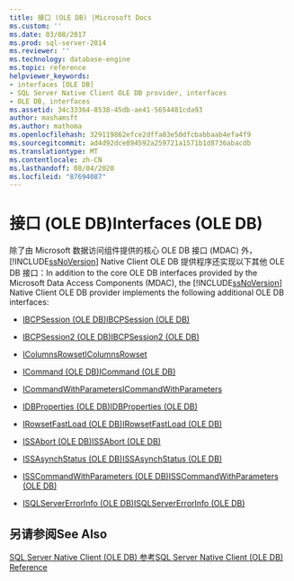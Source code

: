 ```yaml
---
title: 接口 (OLE DB) |Microsoft Docs
ms.custom: ''
ms.date: 03/08/2017
ms.prod: sql-server-2014
ms.reviewer: ''
ms.technology: database-engine
ms.topic: reference
helpviewer_keywords:
- interfaces [OLE DB]
- SQL Server Native Client OLE DB provider, interfaces
- OLE DB, interfaces
ms.assetid: 34c33364-8538-45db-ae41-5654481cda93
author: mashamsft
ms.author: mathoma
ms.openlocfilehash: 329119862efce2dffa83e50dfcbabbaab4efa4f9
ms.sourcegitcommit: ad4d92dce894592a259721a1571b1d8736abacdb
ms.translationtype: MT
ms.contentlocale: zh-CN
ms.lasthandoff: 08/04/2020
ms.locfileid: "87694087"
---
```

# <a name="interfaces-ole-db"></a><span data-ttu-id="67a70-102">接口 (OLE DB)</span><span class="sxs-lookup"><span data-stu-id="67a70-102">Interfaces (OLE DB)</span></span>
  <span data-ttu-id="67a70-103">除了由 Microsoft 数据访问组件提供的核心 OLE DB 接口 (MDAC) 外， [!INCLUDE[ssNoVersion](../../includes/ssnoversion-md.md)] Native Client OLE DB 提供程序还实现以下其他 OLE DB 接口：</span><span class="sxs-lookup"><span data-stu-id="67a70-103">In addition to the core OLE DB interfaces provided by the Microsoft Data Access Components (MDAC), the [!INCLUDE[ssNoVersion](../../includes/ssnoversion-md.md)] Native Client OLE DB provider implements the following additional OLE DB interfaces:</span></span>  
  
-   [<span data-ttu-id="67a70-104">IBCPSession (OLE DB)</span><span class="sxs-lookup"><span data-stu-id="67a70-104">IBCPSession &#40;OLE DB&#41;</span></span>](../../relational-databases/native-client-ole-db-interfaces/ibcpsession-ole-db.md)  
  
-   [<span data-ttu-id="67a70-105">IBCPSession2 &#40;OLE DB&#41;</span><span class="sxs-lookup"><span data-stu-id="67a70-105">IBCPSession2 &#40;OLE DB&#41;</span></span>](../../relational-databases/native-client-ole-db-interfaces/ibcpsession2-ole-db.md)  
  
-   [<span data-ttu-id="67a70-106">IColumnsRowset</span><span class="sxs-lookup"><span data-stu-id="67a70-106">IColumnsRowset</span></span>](../../relational-databases/native-client-ole-db-interfaces/icolumnsrowset.md)  
  
-   [<span data-ttu-id="67a70-107">ICommand &#40;OLE DB&#41;</span><span class="sxs-lookup"><span data-stu-id="67a70-107">ICommand &#40;OLE DB&#41;</span></span>](../../relational-databases/native-client-ole-db-interfaces/icommand-ole-db.md)  
  
-   [<span data-ttu-id="67a70-108">ICommandWithParameters</span><span class="sxs-lookup"><span data-stu-id="67a70-108">ICommandWithParameters</span></span>](../../relational-databases/native-client-ole-db-interfaces/icommandwithparameters.md)  
  
-   [<span data-ttu-id="67a70-109">IDBProperties &#40;OLE DB&#41;</span><span class="sxs-lookup"><span data-stu-id="67a70-109">IDBProperties &#40;OLE DB&#41;</span></span>](../../relational-databases/native-client-ole-db-interfaces/idbproperties-ole-db.md)  
  
-   [<span data-ttu-id="67a70-110">IRowsetFastLoad &#40;OLE DB&#41;</span><span class="sxs-lookup"><span data-stu-id="67a70-110">IRowsetFastLoad &#40;OLE DB&#41;</span></span>](../../relational-databases/native-client-ole-db-interfaces/irowsetfastload-ole-db.md)  
  
-   [<span data-ttu-id="67a70-111">ISSAbort &#40;OLE DB&#41;</span><span class="sxs-lookup"><span data-stu-id="67a70-111">ISSAbort &#40;OLE DB&#41;</span></span>](../../../2014/database-engine/dev-guide/issabort-ole-db.md)  
  
-   [<span data-ttu-id="67a70-112">ISSAsynchStatus &#40;OLE DB&#41;</span><span class="sxs-lookup"><span data-stu-id="67a70-112">ISSAsynchStatus &#40;OLE DB&#41;</span></span>](../../relational-databases/native-client-ole-db-interfaces/issasynchstatus-ole-db.md)  
  
-   [<span data-ttu-id="67a70-113">ISSCommandWithParameters &#40;OLE DB&#41;</span><span class="sxs-lookup"><span data-stu-id="67a70-113">ISSCommandWithParameters &#40;OLE DB&#41;</span></span>](../../relational-databases/native-client-ole-db-interfaces/isscommandwithparameters-ole-db.md)  
  
-   [<span data-ttu-id="67a70-114">ISQLServerErrorInfo &#40;OLE DB&#41;</span><span class="sxs-lookup"><span data-stu-id="67a70-114">ISQLServerErrorInfo &#40;OLE DB&#41;</span></span>](../../../2014/database-engine/dev-guide/isqlservererrorinfo-ole-db.md)  
  
## <a name="see-also"></a><span data-ttu-id="67a70-115">另请参阅</span><span class="sxs-lookup"><span data-stu-id="67a70-115">See Also</span></span>  
 [<span data-ttu-id="67a70-116">SQL Server Native Client &#40;OLE DB&#41; 参考</span><span class="sxs-lookup"><span data-stu-id="67a70-116">SQL Server Native Client &#40;OLE DB&#41; Reference</span></span>](../../relational-databases/native-client-ole-db-interfaces/sql-server-native-client-ole-db-interfaces.md)  
  
  
